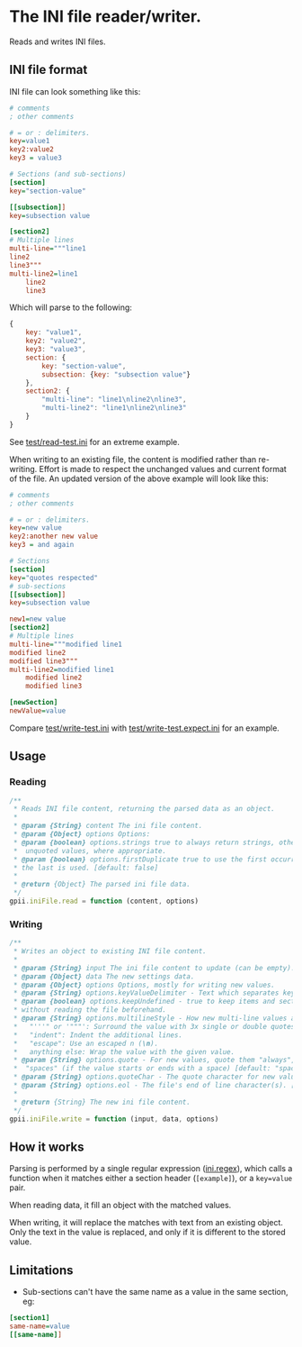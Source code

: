 # The INI file reader/writer.

Reads and writes INI files.

## INI file format

INI file can look something like this:

```ini
# comments
; other comments

# = or : delimiters.
key=value1
key2:value2
key3 = value3

# Sections (and sub-sections)
[section]
key="section-value"

[[subsection]]
key=subsection value

[section2]
# Multiple lines
multi-line="""line1
line2
line3"""
multi-line2=line1
    line2
    line3
```

Which will parse to the following:

```javascript
{
    key: "value1",
    key2: "value2",
    key3: "value3",
    section: {
        key: "section-value",
        subsection: {key: "subsection value"}
    },
    section2: {
        "multi-line": "line1\nline2\nline3",
        "multi-line2": "line1\nline2\nline3"
    }
}
```

See [test/read-test.ini](test/read-test.ini) for an extreme example.

When writing to an existing file, the content is modified rather than re-writing. Effort is made to respect the
unchanged values and current format of the file. An updated version of the above example will look like this:

```ini
# comments
; other comments

# = or : delimiters.
key=new value
key2:another new value
key3 = and again

# Sections
[section]
key="quotes respected"
# sub-sections
[[subsection]]
key=subsection value

new1=new value
[section2]
# Multiple lines
multi-line="""modified line1
modified line2
modified line3"""
multi-line2=modified line1
    modified line2
    modified line3

[newSection]
newValue=value
```

Compare [test/write-test.ini](test/write-test.ini) with [test/write-test.expect.ini](test/write-test.expect.ini) for an
example.

## Usage

### Reading

```javascript
/**
 * Reads INI file content, returning the parsed data as an object.
 *
 * @param {String} content The ini file content.
 * @param {Object} options Options:
 * @param {boolean} options.strings true to always return strings, otherwise try to return numbers and booleans for
 *  unquoted values, where appropriate.
 * @param {boolean} options.firstDuplicate true to use the first occurrence of a value with a duplicate name, otherwise
 * the last is used. [default: false]
 *
 * @return {Object} The parsed ini file data.
 */
gpii.iniFile.read = function (content, options)
```


### Writing

```javascript
/**
 * Writes an object to existing INI file content.
 *
 * @param {String} input The ini file content to update (can be empty).
 * @param {Object} data The new settings data.
 * @param {Object} options Options, mostly for writing new values.
 * @param {String} options.keyValueDelimiter - Text which separates keys and values, for new values. [default: "="].
 * @param {boolean} options.keepUndefined - true to keep items and sections that are not in data. Use to define values
 * without reading the file beforehand.
 * @param {String} options.multilineStyle - How new multi-line values are written:
 *   "'''" or '"""': Surround the value with 3x single or double quotes (default).
 *   "indent": Indent the additional lines.
 *   "escape": Use an escaped n (\n).
 *   anything else: Wrap the value with the given value.
 * @param {String} options.quote - For new values, quote them "always", "never", "strings" (for only strings), or
 *  "spaces" (if the value starts or ends with a space) [default: "spaces"].
 * @param {String} options.quoteChar - The quote character for new values when quoting. [default: " (double quote)].
 * @param {String} options.eol - The file's end of line character(s). [default: auto-detect]
 *
 * @return {String} The new ini file content.
 */
gpii.iniFile.write = function (input, data, options)

```

## How it works

Parsing is performed by a single regular expression ([ini.regex](ini.regex)), which calls a function when it matches
either a section header (`[example]`), or a `key=value` pair.

When reading data, it fill an object with the matched values.

When writing, it will replace the matches with text from an existing object. Only the text in the value is replaced, and
only if it is different to the stored value. 

## Limitations

- Sub-sections can't have the same name as a value in the same section, eg:
```ini
[section1]
same-name=value
[[same-name]]
```

